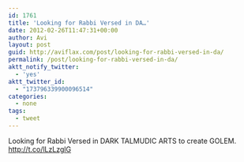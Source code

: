 ```yaml
---
id: 1761
title: 'Looking for Rabbi Versed in DA…'
date: 2012-02-26T11:47:31+00:00
author: Avi
layout: post
guid: http://aviflax.com/post/looking-for-rabbi-versed-in-da/
permalink: /post/looking-for-rabbi-versed-in-da/
aktt_notify_twitter:
  - 'yes'
aktt_twitter_id:
  - "173796339900096514"
categories:
  - none
tags:
  - tweet
---
```

Looking for Rabbi Versed in DARK TALMUDIC ARTS to create GOLEM. <a href="http://t.co/lLzLzglG" rel="nofollow">http://t.co/lLzLzglG</a>